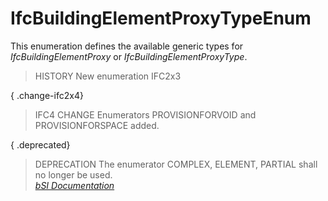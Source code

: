 IfcBuildingElementProxyTypeEnum
===============================
This enumeration defines the available generic types for
_IfcBuildingElementProxy_ or _IfcBuildingElementProxyType_.  
  
> HISTORY  New enumeration IFC2x3  
  
{ .change-ifc2x4}  
> IFC4 CHANGE  Enumerators PROVISIONFORVOID and PROVISIONFORSPACE added.  
  
{ .deprecated}  
> DEPRECATION  The enumerator COMPLEX, ELEMENT, PARTIAL shall no longer be
> used.  
[ _bSI
Documentation_](https://standards.buildingsmart.org/IFC/DEV/IFC4_2/FINAL/HTML/schema/ifcsharedbldgelements/lexical/ifcbuildingelementproxytypeenum.htm)


